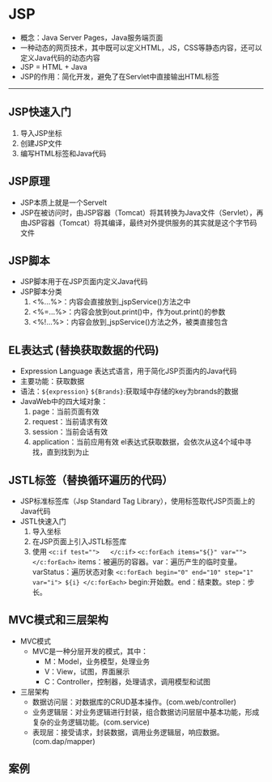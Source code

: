 # JSP
- 概念：Java Server Pages，Java服务端页面
- 一种动态的网页技术，其中既可以定义HTML，JS，CSS等静态内容，还可以定义Java代码的动态内容
- JSP = HTML + Java
- JSP的作用：简化开发，避免了在Servlet中直接输出HTML标签
---
## JSP快速入门
1. 导入JSP坐标
2. 创建JSP文件
3. 编写HTML标签和Java代码
## JSP原理
- JSP本质上就是一个Servelt
- JSP在被访问时，由JSP容器（Tomcat）将其转换为Java文件（Servlet），再由JSP容器（Tomcat）将其编译，最终对外提供服务的其实就是这个字节码文件
## JSP脚本
- JSP脚本用于在JSP页面内定义Java代码
- JSP脚本分类
  1. <%...%>：内容会直接放到_jspService()方法之中
  2. <%=...%>：内容会放到out.print()中，作为out.print()的参数
  3. <%!...%>：内容会放到_jspService()方法之外，被类直接包含
## EL表达式 (替换获取数据的代码)
- Expression Language 表达式语言，用于简化JSP页面内的Java代码
- 主要功能：获取数据
- 语法：`${expression}`
    `${Brands}`:获取域中存储的key为brands的数据
- JavaWeb中的四大域对象：
  1. page：当前页面有效
  2. request：当前请求有效
  3. session：当前会话有效
  4. application：当前应用有效
el表达式获取数据，会依次从这4个域中寻找，直到找到为止
## JSTL标签（替换循环遍历的代码）
- JSP标准标签库（Jsp Standard Tag Library），使用标签取代JSP页面上的Java代码
- JSTL快速入门
  1. 导入坐标
  2. 在JSP页面上引入JSTL标签库
  3. 使用
  `<c:if test="">   </c:if>`
  `<c:forEach items="${}" var="">    </c:forEach>`  items：被遍历的容器。var：遍历产生的临时变量。varStatus：遍历状态对象
  `<c:forEach begin="0" end="10" step="1" var="i"> ${i} </c:forEach>`   begin:开始数。end：结束数。step：步长。
## MVC模式和三层架构
- MVC模式
  - MVC是一种分层开发的模式，其中：
    - M：Model，业务模型，处理业务
    - V：View，试图，界面展示
    - C：Controller，控制器，处理请求，调用模型和试图
- 三层架构
  - 数据访问层：对数据库的CRUD基本操作。(com.web/controller)
  - 业务逻辑层：对业务逻辑进行封装，组合数据访问层层中基本功能，形成复杂的业务逻辑功能。(com.service)
  - 表现层：接受请求，封装数据，调用业务逻辑层，响应数据。(com.dap/mapper)
## 案例